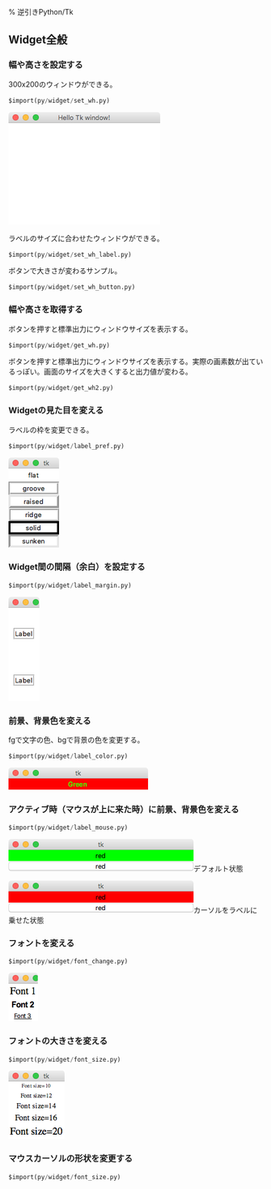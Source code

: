 % 逆引きPython/Tk
<!-- -*- coding:utf-8 -*- -->

Widget全般
--------------

### 幅や高さを設定する

300x200のウィンドウができる。
```python
$import(py/widget/set_wh.py)
```

![](py/widget/set_wh.png)

ラベルのサイズに合わせたウィンドウができる。
```python
$import(py/widget/set_wh_label.py)
```

ボタンで大きさが変わるサンプル。
```python
$import(py/widget/set_wh_button.py)
```

### 幅や高さを取得する

ボタンを押すと標準出力にウィンドウサイズを表示する。
```python
$import(py/widget/get_wh.py)
```

ボタンを押すと標準出力にウィンドウサイズを表示する。実際の画素数が出ているっぽい。画面のサイズを大きくすると出力値が変わる。
```python
$import(py/widget/get_wh2.py)
```

### Widgetの見た目を変える

ラベルの枠を変更できる。
```python
$import(py/widget/label_pref.py)
```

![](py/widget/label_pref.png)

### Widget間の間隔（余白）を設定する

```python
$import(py/widget/label_margin.py)
```

![](py/widget/label_margin.png)

### 前景、背景色を変える

fgで文字の色、bgで背景の色を変更する。
```python
$import(py/widget/label_color.py)
```

![](py/widget/label_color.png)

### アクティブ時（マウスが上に来た時）に前景、背景色を変える

```python
$import(py/widget/label_mouse.py)
```

![デフォルト状態](py/widget/label_mouse1.png)デフォルト状態

![カーソルをラベルに乗せた状態](py/widget/label_mouse2.png)カーソルをラベルに乗せた状態


### フォントを変える

```python
$import(py/widget/font_change.py)
```

![](py/widget/font_change.png)


### フォントの大きさを変える

```python
$import(py/widget/font_size.py)
```

![](py/widget/font_size.png)


<!-- ### フォントの一覧を取得する -->

<!-- ### フォーカスを移動する -->

### マウスカーソルの形状を変更する

```python
$import(py/widget/font_size.py)
```

